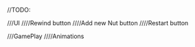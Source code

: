 ﻿//TODO:

///UI
////Rewind button
////Add new Nut button
////Restart button

///GamePlay
////Animations